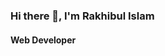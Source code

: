 ### Hi there 👋, I'm Rakhibul Islam
#### Web Developer

 <p align="center"><img src="https://i.ibb.co.com/bHTsLmD/Fitness.png" alt="" /></p>


